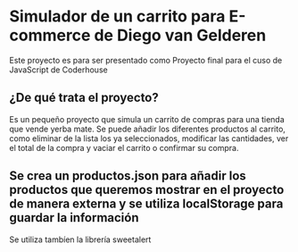 # Simulador de un carrito para E-commerce de Diego van Gelderen
Este proyecto es para ser presentado como Proyecto final para el cuso de JavaScript de Coderhouse

## ¿De qué trata el proyecto?
Es un pequeño proyecto que simula un carrito de compras para una tienda que vende yerba mate. Se puede añadir los diferentes productos al carrito, como eliminar de la lista los ya seleccionados, modificar las cantidades, ver el total de la compra y vaciar el carrito o confirmar su compra.

## Se crea un productos.json para añadir los productos que queremos mostrar en el proyecto de manera externa y se utiliza localStorage para guardar la información
Se utiliza tambíen la librería sweetalert
